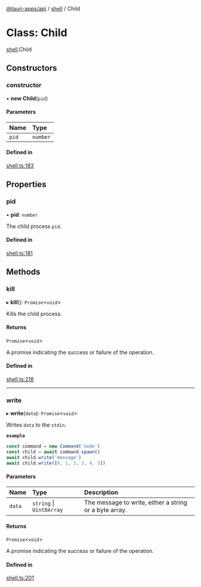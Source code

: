 [@tauri-apps/api](../README.md) / [shell](../modules/shell.md) / Child

# Class: Child

[shell](../modules/shell.md).Child

## Constructors

### constructor

• **new Child**(`pid`)

#### Parameters

| Name | Type |
| :------ | :------ |
| `pid` | `number` |

#### Defined in

[shell.ts:183](https://github.com/tauri-apps/tauri/blob/fbb9017/tooling/api/src/shell.ts#L183)

## Properties

### pid

• **pid**: `number`

The child process `pid`.

#### Defined in

[shell.ts:181](https://github.com/tauri-apps/tauri/blob/fbb9017/tooling/api/src/shell.ts#L181)

## Methods

### kill

▸ **kill**(): `Promise`<`void`\>

Kills the child process.

#### Returns

`Promise`<`void`\>

A promise indicating the success or failure of the operation.

#### Defined in

[shell.ts:218](https://github.com/tauri-apps/tauri/blob/fbb9017/tooling/api/src/shell.ts#L218)

___

### write

▸ **write**(`data`): `Promise`<`void`\>

Writes `data` to the `stdin`.

**`example`**
```typescript
const command = new Command('node')
const child = await command.spawn()
await child.write('message')
await child.write([0, 1, 2, 3, 4, 5])
```

#### Parameters

| Name | Type | Description |
| :------ | :------ | :------ |
| `data` | `string` \| `Uint8Array` | The message to write, either a string or a byte array. |

#### Returns

`Promise`<`void`\>

A promise indicating the success or failure of the operation.

#### Defined in

[shell.ts:201](https://github.com/tauri-apps/tauri/blob/fbb9017/tooling/api/src/shell.ts#L201)
